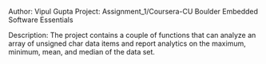 Author: Vipul Gupta
Project: Assignment_1/Coursera-CU Boulder Embedded Software Essentials

Description: The project contains a couple of functions that can analyze an array of unsigned char data items and report analytics on the maximum, minimum, mean, and median of the data set.

